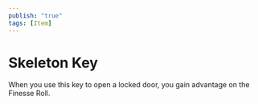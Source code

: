 ```yaml
---
publish: "true"
tags: [Item]
---
```

# Skeleton Key

When you use this key to open a locked door, you gain advantage on the Finesse Roll.
